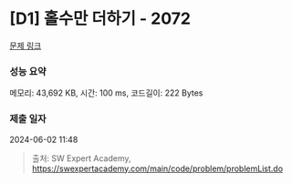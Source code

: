 # [D1] 홀수만 더하기 - 2072 

[문제 링크](https://swexpertacademy.com/main/code/problem/problemDetail.do?contestProbId=AV5QSEhaA5sDFAUq) 

### 성능 요약

메모리: 43,692 KB, 시간: 100 ms, 코드길이: 222 Bytes

### 제출 일자

2024-06-02 11:48



> 출처: SW Expert Academy, https://swexpertacademy.com/main/code/problem/problemList.do
> 
